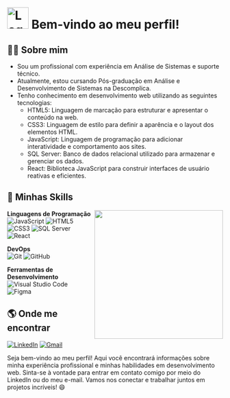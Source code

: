 # <img src="https://avatars.githubusercontent.com/u/78954555?s=200&v=4" alt="Logo" width="50" height="50" /> Bem-vindo ao meu perfil!

## 👨‍💼 Sobre mim
- Sou um profissional com experiência em Análise de Sistemas e suporte técnico.
- Atualmente, estou cursando Pós-graduação em Análise e Desenvolvimento de Sistemas na Descomplica.
- Tenho conhecimento em desenvolvimento web utilizando as seguintes tecnologias:
  - HTML5: Linguagem de marcação para estruturar e apresentar o conteúdo na web.
  - CSS3: Linguagem de estilo para definir a aparência e o layout dos elementos HTML.
  - JavaScript: Linguagem de programação para adicionar interatividade e comportamento aos sites.
  - SQL Server: Banco de dados relacional utilizado para armazenar e gerenciar os dados.
  - React: Biblioteca JavaScript para construir interfaces de usuário reativas e eficientes.

## :rocket: Minhas Skills
<img align="right" width="300" src="https://i2.wp.com/allhtaccess.info/wp-content/uploads/2018/03/programming.gif?fit=1281%2C716&ssl=1" />

**Linguagens de Programação**
<br>
![JavaScript](https://img.shields.io/badge/-JavaScript-333333?style=flat&logo=javascript)
![HTML5](https://img.shields.io/badge/-HTML5-333333?style=flat&logo=html5)
![CSS3](https://img.shields.io/badge/-CSS3-333333?style=flat&logo=css3)
![SQL Server](https://img.shields.io/badge/-SQL%20Server-333333?style=flat&logo=microsoft-sql-server)
![React](https://img.shields.io/badge/-React-333333?style=flat&logo=react)

**DevOps**
<br>
![Git](https://img.shields.io/badge/-Git-333333?style=flat&logo=git)
![GitHub](https://img.shields.io/badge/-GitHub-333333?style=flat&logo=github)

**Ferramentas de Desenvolvimento**
<br>
![Visual Studio Code](https://img.shields.io/badge/-Visual%20Studio%20Code-333333?style=flat&logo=visual-studio-code&logoColor=007ACC)
![Figma](https://img.shields.io/badge/-Figma-333333?style=flat&logo=figma&logoColor=007ACC)

## :earth_americas: Onde me encontrar
[![LinkedIn](https://img.shields.io/badge/-LinkedIn-0077B5?style=flat&logo=linkedin&logoColor=white)](https://www.linkedin.com/in/fredson-pereira/)
[![Gmail](https://img.shields.io/badge/-Gmail-D14836?style=flat&logo=gmail&logoColor=white)](mailto:fredsonpsousa@gmail.com)

Seja bem-vindo ao meu perfil! Aqui você encontrará informações sobre minha experiência profissional e minhas habilidades em desenvolvimento web. Sinta-se à vontade para entrar em contato comigo por meio do LinkedIn ou do meu e-mail. Vamos nos conectar e trabalhar juntos em projetos incríveis! 😄
